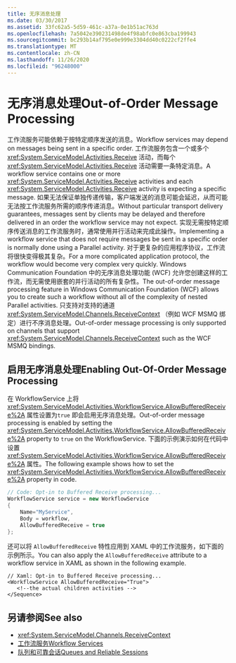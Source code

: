 ```yaml
---
title: 无序消息处理
ms.date: 03/30/2017
ms.assetid: 33fc62a5-5d59-461c-a37a-0e1b51ac763d
ms.openlocfilehash: 7a5042e390231498de4f98abfc0e863cba199943
ms.sourcegitcommit: bc293b14af795e0e999e3304dd40c0222cf2ffe4
ms.translationtype: MT
ms.contentlocale: zh-CN
ms.lasthandoff: 11/26/2020
ms.locfileid: "96248000"
---
```

# <a name="out-of-order-message-processing"></a><span data-ttu-id="2f19c-102">无序消息处理</span><span class="sxs-lookup"><span data-stu-id="2f19c-102">Out-of-Order Message Processing</span></span>

<span data-ttu-id="2f19c-103">工作流服务可能依赖于按特定顺序发送的消息。</span><span class="sxs-lookup"><span data-stu-id="2f19c-103">Workflow services may depend on messages being sent in a specific order.</span></span> <span data-ttu-id="2f19c-104">工作流服务包含一个或多个 <xref:System.ServiceModel.Activities.Receive> 活动，而每个 <xref:System.ServiceModel.Activities.Receive> 活动需要一条特定消息。</span><span class="sxs-lookup"><span data-stu-id="2f19c-104">A workflow service contains one or more <xref:System.ServiceModel.Activities.Receive> activities and each <xref:System.ServiceModel.Activities.Receive> activity is expecting a specific message.</span></span> <span data-ttu-id="2f19c-105">如果无法保证单独传递传输，客户端发送的消息可能会延迟，从而可能无法按工作流服务所需的顺序传递消息。</span><span class="sxs-lookup"><span data-stu-id="2f19c-105">Without particular transport delivery guarantees, messages sent by clients may be delayed and therefore delivered in an order the workflow service may not expect.</span></span> <span data-ttu-id="2f19c-106">实现无需按特定顺序传送消息的工作流服务时，通常使用并行活动来完成此操作。</span><span class="sxs-lookup"><span data-stu-id="2f19c-106">Implementing a workflow service that does not require messages be sent in a specific order is normally done using a Parallel activity.</span></span> <span data-ttu-id="2f19c-107">对于更复杂的应用程序协议，工作流将很快变得极其复杂。</span><span class="sxs-lookup"><span data-stu-id="2f19c-107">For a more complicated application protocol, the workflow would become very complex very quickly.</span></span>  <span data-ttu-id="2f19c-108">Windows Communication Foundation 中的无序消息处理功能 (WCF) 允许您创建这样的工作流，而无需使用嵌套的并行活动的所有复杂性。</span><span class="sxs-lookup"><span data-stu-id="2f19c-108">The out-of-order message processing feature in Windows Communication Foundation (WCF) allows you to create such a workflow without all of the complexity of nested Parallel activities.</span></span> <span data-ttu-id="2f19c-109">只支持对支持的通道 <xref:System.ServiceModel.Channels.ReceiveContext> （例如 WCF MSMQ 绑定）进行不序消息处理。</span><span class="sxs-lookup"><span data-stu-id="2f19c-109">Out-of-order message processing is only supported on channels that support <xref:System.ServiceModel.Channels.ReceiveContext> such as the WCF MSMQ bindings.</span></span>  
  
## <a name="enabling-out-of-order-message-processing"></a><span data-ttu-id="2f19c-110">启用无序消息处理</span><span class="sxs-lookup"><span data-stu-id="2f19c-110">Enabling Out-Of-Order Message Processing</span></span>  

 <span data-ttu-id="2f19c-111">在 WorkflowService 上将 <xref:System.ServiceModel.Activities.WorkflowService.AllowBufferedReceive%2A> 属性设置为`true` 即会启用无序消息处理。</span><span class="sxs-lookup"><span data-stu-id="2f19c-111">Out-of-order message processing is enabled by setting the <xref:System.ServiceModel.Activities.WorkflowService.AllowBufferedReceive%2A> property to `true` on the WorkflowService.</span></span> <span data-ttu-id="2f19c-112">下面的示例演示如何在代码中设置 <xref:System.ServiceModel.Activities.WorkflowService.AllowBufferedReceive%2A> 属性。</span><span class="sxs-lookup"><span data-stu-id="2f19c-112">The following example shows how to set the <xref:System.ServiceModel.Activities.WorkflowService.AllowBufferedReceive%2A> property in code.</span></span>  
  
```csharp  
// Code: Opt-in to Buffered Receive processing...  
WorkflowService service = new WorkflowService  
{  
    Name="MyService",  
    Body = workflow,  
    AllowBufferedReceive = true  
};  
```  
  
 <span data-ttu-id="2f19c-113">还可以将 `AllowBufferedReceive` 特性应用到 XAML 中的工作流服务，如下面的示例所示。</span><span class="sxs-lookup"><span data-stu-id="2f19c-113">You can also apply the `AllowBufferedReceive` attribute to a workflow service in XAML as shown in the following example.</span></span>  
  
```xaml  
// Xaml: Opt-in to Buffered Receive processing...  
<WorkflowService AllowBufferedReceive="True">  
   <!--the actual children activities -->  
</Sequence>  
```  
  
## <a name="see-also"></a><span data-ttu-id="2f19c-114">另请参阅</span><span class="sxs-lookup"><span data-stu-id="2f19c-114">See also</span></span>

- <xref:System.ServiceModel.Channels.ReceiveContext>
- [<span data-ttu-id="2f19c-115">工作流服务</span><span class="sxs-lookup"><span data-stu-id="2f19c-115">Workflow Services</span></span>](workflow-services.md)
- [<span data-ttu-id="2f19c-116">队列和可靠会话</span><span class="sxs-lookup"><span data-stu-id="2f19c-116">Queues and Reliable Sessions</span></span>](queues-and-reliable-sessions.md)
